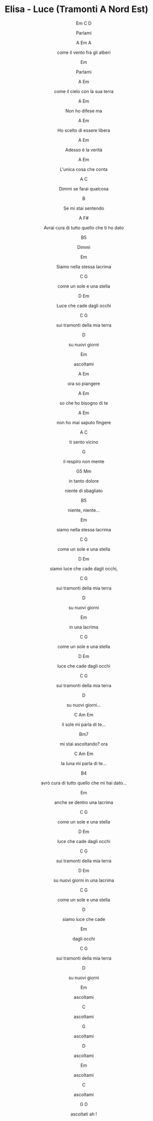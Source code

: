 # Elisa - Luce (Tramonti A Nord Est)

<center>

Em C D

Parlami

 A Em A

come il vento fra gli alberi

Em

Parlami

A Em

come il cielo con la sua terra

A Em

Non ho difese ma

 A Em

Ho scelto di essere libera

A Em

Adesso è la verità

A Em

L'unica cosa che conta

A C

Dimmi se farai qualcosa

 B

Se mi stai sentendo

 A F#

Avrai cura di tutto quello che ti ho dato

 B5

Dimmi

 Em

Siamo nella stessa lacrima

C G

come un sole e una stella

D Em

Luce che cade dagli occhi

C G

sui tramonti della mia terra

D

su nuovi giorni

Em

ascoltami

 A Em

ora so piangere

A Em

so che ho bisogno di te

A Em

non ho mai saputo fingere

A C

ti sento vicino

 G

il respiro non mente

G5 Mm

in tanto dolore

niente di sbagliato

 B5

niente, niente...

 Em

siamo nella stessa lacrima

C G

come un sole e una stella

 D Em

siamo luce che cade dagli occhi,

C G

sui tramonti della mia terra

D

su nuovi giorni

 Em

in una lacrima

C G

come un sole e una stella

D Em

luce che cade dagli occhi

C G

sui tramonti della mia terra

D

su nuovi giorni...

C Am Em

il sole mi parla di te...

Bm7

mi stai ascoltando? ora

C Am Em

la luna mi parla di te...

 B4

avrò cura di tutto quello che mi hai dato...

 Em

anche se dentro una lacrima

C G

come un sole e una stella

D Em

luce che cade dagli occhi

C G

sui tramonti della mia terra

D Em

su nuovi giorni in una lacrima

C G

come un sole e una stella

 D

siamo luce che cade

 Em

dagli occhi

C G

sui tramonti della mia terra

D

su nuovi giorni

 Em

ascoltami

 C

ascoltami

 G

ascoltami

 D

ascoltami

 Em

ascoltami

C

ascoltami

G D

ascoltati ah !

</center>
